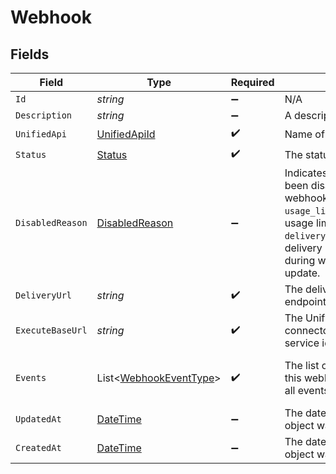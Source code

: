 # Webhook


## Fields

| Field                                                                                                                                                                                                                                            | Type                                                                                                                                                                                                                                             | Required                                                                                                                                                                                                                                         | Description                                                                                                                                                                                                                                      | Example                                                                                                                                                                                                                                          |
| ------------------------------------------------------------------------------------------------------------------------------------------------------------------------------------------------------------------------------------------------ | ------------------------------------------------------------------------------------------------------------------------------------------------------------------------------------------------------------------------------------------------ | ------------------------------------------------------------------------------------------------------------------------------------------------------------------------------------------------------------------------------------------------ | ------------------------------------------------------------------------------------------------------------------------------------------------------------------------------------------------------------------------------------------------ | ------------------------------------------------------------------------------------------------------------------------------------------------------------------------------------------------------------------------------------------------ |
| `Id`                                                                                                                                                                                                                                             | *string*                                                                                                                                                                                                                                         | :heavy_minus_sign:                                                                                                                                                                                                                               | N/A                                                                                                                                                                                                                                              | 1234                                                                                                                                                                                                                                             |
| `Description`                                                                                                                                                                                                                                    | *string*                                                                                                                                                                                                                                         | :heavy_minus_sign:                                                                                                                                                                                                                               | A description of the object.                                                                                                                                                                                                                     | A description                                                                                                                                                                                                                                    |
| `UnifiedApi`                                                                                                                                                                                                                                     | [UnifiedApiId](../../Models/Components/UnifiedApiId.md)                                                                                                                                                                                          | :heavy_check_mark:                                                                                                                                                                                                                               | Name of Apideck Unified API                                                                                                                                                                                                                      | crm                                                                                                                                                                                                                                              |
| `Status`                                                                                                                                                                                                                                         | [Status](../../Models/Components/Status.md)                                                                                                                                                                                                      | :heavy_check_mark:                                                                                                                                                                                                                               | The status of the webhook.                                                                                                                                                                                                                       | enabled                                                                                                                                                                                                                                          |
| `DisabledReason`                                                                                                                                                                                                                                 | [DisabledReason](../../Models/Components/DisabledReason.md)                                                                                                                                                                                      | :heavy_minus_sign:                                                                                                                                                                                                                               | Indicates why the webhook has been disabled. `retry_limit`: webhook reached its retry limit. `usage_limit`: account is over its usage limit. `delivery_url_validation_failed`: delivery URL failed validation during webhook creation or update. | retry_limit                                                                                                                                                                                                                                      |
| `DeliveryUrl`                                                                                                                                                                                                                                    | *string*                                                                                                                                                                                                                                         | :heavy_check_mark:                                                                                                                                                                                                                               | The delivery url of the webhook endpoint.                                                                                                                                                                                                        | https://example.com/my/webhook/endpoint                                                                                                                                                                                                          |
| `ExecuteBaseUrl`                                                                                                                                                                                                                                 | *string*                                                                                                                                                                                                                                         | :heavy_check_mark:                                                                                                                                                                                                                               | The Unify Base URL events from connectors will be sent to after service id is appended.                                                                                                                                                          | https://unify.apideck.com/webhook/webhooks/1234/execute                                                                                                                                                                                          |
| `Events`                                                                                                                                                                                                                                         | List<[WebhookEventType](../../Models/Components/WebhookEventType.md)>                                                                                                                                                                            | :heavy_check_mark:                                                                                                                                                                                                                               | The list of subscribed events for this webhook. [`*`] indicates that all events are enabled.                                                                                                                                                     | [<br/>"vault.connection.created",<br/>"vault.connection.updated"<br/>]                                                                                                                                                                           |
| `UpdatedAt`                                                                                                                                                                                                                                      | [DateTime](https://learn.microsoft.com/en-us/dotnet/api/system.datetime?view=net-5.0)                                                                                                                                                            | :heavy_minus_sign:                                                                                                                                                                                                                               | The date and time when the object was last updated.                                                                                                                                                                                              | 2020-09-30T07:43:32.000Z                                                                                                                                                                                                                         |
| `CreatedAt`                                                                                                                                                                                                                                      | [DateTime](https://learn.microsoft.com/en-us/dotnet/api/system.datetime?view=net-5.0)                                                                                                                                                            | :heavy_minus_sign:                                                                                                                                                                                                                               | The date and time when the object was created.                                                                                                                                                                                                   | 2020-09-30T07:43:32.000Z                                                                                                                                                                                                                         |